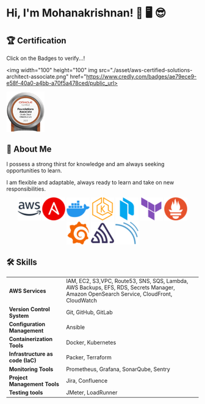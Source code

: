
# Hi, I'm Mohanakrishnan! 👋 🖥️ 😎
<!-- [![linkedin](https://img.shields.io/badge/linkedin-0A66C2?style=for-the-badge&logo=linkedin&logoColor=white)](https://www.linkedin.com/in/mohanakrishnan-v-aa93b2144/)  -->


## 🏆 Certification
Click on the Badges to verify...!
<div style="text-align:left">
  
  <img width="100" height="100" img src="./asset/aws-certified-solutions-architect-associate.png" href="https://www.credly.com/badges/ae79ece9-e58f-40a0-a4bb-a70f5a478ced/public_url>
  
  <img width="100" height="106" img src="./asset/oracle-cloud-infrastructure-badge.png">  
</div>


## 🚀 About Me 
I possess a strong thirst for knowledge and am always seeking opportunities to learn.

I am flexible and adaptable, always ready to learn and take on new responsibilities.

<div align="center">
  <img width="60" height="60" img src="./asset/amazonaws-color.svg">
  <!-- <img width="60" height="60" img src="./asset/git-color.svg">
  <img width="60" height="60" img src="./asset/gitlab-color.svg"> -->
  <img width="60" height="60" img src="./asset/ansible-color.svg">
  <img width="60" height="60" img src="./asset/docker-color.svg">
  <img width="60" height="60" img src="./asset/amazoneks-color.svg">
  <img width="60" height="60" img src="./asset/packer-color.svg">
  <img width="60" height="60" img src="./asset/terraform-color.svg">
  <img width="60" height="60" img src="./asset/prometheus-color.svg">
  <img width="60" height="60" img src="./asset/grafana-color.svg">
  <img width="60" height="60" img src="./asset/sentry-color.svg">
  <img width="60" height="60" img src="./asset/sonarqube-color.svg">
</div>



## 🛠 Skills
|||
|-|-|
| **AWS Services** | IAM, EC2, S3,VPC, Route53, SNS, SQS, Lambda, AWS Backups, EFS, RDS, Secrets Manager, Amazon OpenSearch Service, CloudFront, CloudWatch|
| **Version Control System**| Git, GitHub, GitLab|
| **Configuration Management**| Ansible |
| **Containerization Tools**| Docker, Kubernetes |
| **Infrastructure as code (IaC)**| Packer, Terraform |
| **Monitoring Tools**| Prometheus, Grafana, SonarQube, Sentry |
| **Project Management Tools**| Jira, Confluence |
| **Testing tools**| JMeter, LoadRunner |


